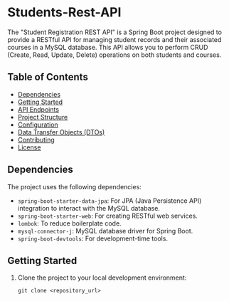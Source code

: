 # Students-Rest-API

The "Student Registration REST API" is a Spring Boot project designed to provide a RESTful API for managing student records and their associated courses in a MySQL database. This API allows you to perform CRUD (Create, Read, Update, Delete) operations on both students and courses.

## Table of Contents

- [Dependencies](#dependencies)
- [Getting Started](#getting-started)
- [API Endpoints](#api-endpoints)
- [Project Structure](#project-structure)
- [Configuration](#configuration)
- [Data Transfer Objects (DTOs)](#data-transfer-objects-dtos)
- [Contributing](#contributing)
- [License](#license)

## Dependencies

The project uses the following dependencies:

- `spring-boot-starter-data-jpa`: For JPA (Java Persistence API) integration to interact with the MySQL database.
- `spring-boot-starter-web`: For creating RESTful web services.
- `lombok`: To reduce boilerplate code.
- `mysql-connector-j`: MySQL database driver for Spring Boot.
- `spring-boot-devtools`: For development-time tools.

## Getting Started

1. Clone the project to your local development environment:

   ```shell
   git clone <repository_url>
